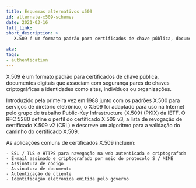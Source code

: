 ```yaml
---
title: Esquemas alternativos x509 
id: alternate-x509-schemes
date: 2021-03-16
full_link: 
short_description: >
   X.509 é um formato padrão para certificados de chave pública, documentos digitais que associam com segurança pares de chaves criptográficas a identidades como sites, indivíduos ou organizações.

aka: 
tags:
- authentication
---
```


<!--more-->

X.509 é um formato padrão para certificados de chave pública, documentos digitais que associam com segurança pares de chaves criptográficas a identidades como sites, indivíduos ou organizações.

Introduzido pela primeira vez em 1988 junto com os padrões X.500 para serviços de diretório eletrônico, o X.509 foi adaptado para uso na Internet pelo grupo de trabalho Public-Key Infrastructure (X.509) (PKIX) da IETF. O RFC 5280 define o perfil do certificado X.509 v3, a lista de revogação de certificado X.509 v2 (CRL) e descreve um algoritmo para a validação do caminho do certificado X.509.

As aplicações comuns de certificados X.509 incluem:

    - SSL / TLS e HTTPS para navegação na web autenticada e criptografada
    - E-mail assinado e criptografado por meio do protocolo S / MIME
    - Assinatura de código
    - Assinatura de documento
    - Autenticação de cliente
    - Identificação eletrônica emitida pelo governo

